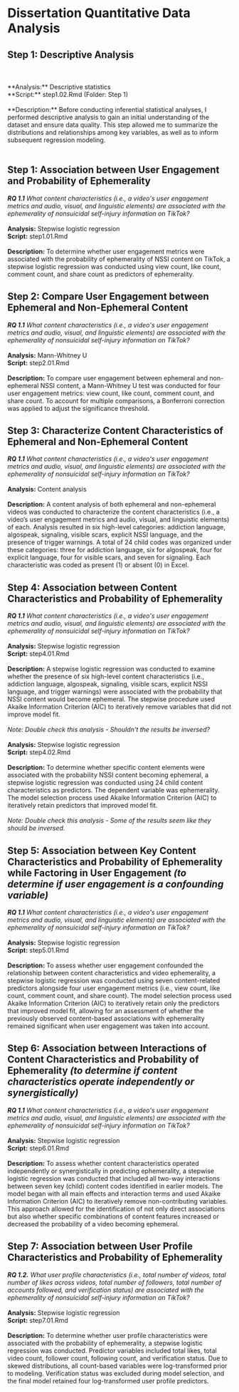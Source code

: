 # Dissertation Quantitative Data Analysis
## Step 1: Descriptive Analysis
<br/>
<br/>
**Analysis:** Descriptive statistics
<br/>
**Script:** step1.02.Rmd (Folder: Step 1)
<br/>
<br/>
**Description:** Before conducting inferential statistical analyses, I performed descriptive analysis to gain an initial understanding of the dataset and ensure data quality. This step allowed me to summarize the distributions and relationships among key variables, as well as to inform subsequent regression modeling.
<br/>
<br/> 

## Step 1: Association between User Engagement and Probability of Ephemerality 
_**RQ 1.1** What content characteristics (i.e., a video's user engagement metrics and audio, visual, and linguistic elements) are associated with the ephemerality of nonsuicidal self-injury information on TikTok?_
<br/>
<br/> 
**Analysis:** Stepwise logistic regression
<br/>
**Script:** step1.01.Rmd
<br/>
<br/>
**Description:** To determine whether user engagement metrics were associated with the probability of ephemerality of NSSI content on TikTok, a stepwise logistic regression was conducted using view count, like count, comment count, and share count as predictors of ephemerality. 

## Step 2: Compare User Engagement between Ephemeral and Non-Ephemeral Content
_**RQ 1.1** What content characteristics (i.e., a video's user engagement metrics and audio, visual, and linguistic elements) are associated with the ephemerality of nonsuicidal self-injury information on TikTok?_
<br/>
<br/>
**Analysis:** Mann-Whitney U
<br/>
**Script:** step2.01.Rmd
<br/>
<br/>
**Description:** To compare user engagement between ephemeral and non-ephemeral NSSI content, a Mann-Whitney U test was conducted for four user engagement metrics: view count, like count, comment count, and share count. To account for multiple comparisons, a Bonferroni correction was applied to adjust the significance threshold.
 

## Step 3: Characterize Content Characteristics of Ephemeral and Non-Ephemeral Content
_**RQ 1.1** What content characteristics (i.e., a video's user engagement metrics and audio, visual, and linguistic elements) are associated with the ephemerality of nonsuicidal self-injury information on TikTok?_
<br/>
<br/>
**Analysis:** Content analysis
<br/>
<br/>
**Description:** A content analysis of both ephemeral and non-ephemeral videos was conducted to characterize the content characteristics (i.e., a video’s user engagement metrics and audio, visual, and linguistic elements) of each. Analysis resulted in six high-level categories: addiction language, algospeak, signaling, visible scars, explicit NSSI language, and the presence of trigger warnings. A total of 24 child codes was organized under these categories: three for addiction language, six for algospeak, four for explicit language, four for visible scars, and seven for signaling. Each characteristic was coded as present (1) or absent (0) in Excel.


## Step 4: Association between Content Characteristics and Probability of Ephemerality
_**RQ 1.1** What content characteristics (i.e., a video's user engagement metrics and audio, visual, and linguistic elements) are associated with the ephemerality of nonsuicidal self-injury information on TikTok?_
<br/>
<br/>
**Analysis:** Stepwise logistic regression
<br/>
**Script:** step4.01.Rmd
<br/>
<br/>
**Description:** A stepwise logistic regression was conducted to examine whether the presence of six high-level content characteristics (i.e., addiction language, algospeak, signaling, visible scars, explicit NSSI language, and trigger warnings) were associated with the probability that NSSI content would become ephemeral. The stepwise procedure used Akaike Information Criterion (AIC) to iteratively remove variables that did not improve model fit.
<br/>
<br/>
_Note: Double check this analysis - Shouldn't the results be inversed?_
<br/>
<br/>
**Analysis:** Stepwise logistic regression
<br/>
**Script:** step4.02.Rmd
<br/>
<br/>
**Description:** To determine whether specific content elements were associated with the probability NSSI content becoming ephemeral, a stepwise logistic regression was conducted using 24 child content characteristics as predictors. The dependent variable was ephemerality. The model selection process used Akaike Information Criterion (AIC) to iteratively retain predictors that improved model fit.
<br/>
<br/>
_Note: Double check this analysis - Some of the results seem like they should be inversed._


## Step 5: Association between Key Content Characteristics and Probability of Ephemerality while Factoring in User Engagement _(to determine if user engagement is a confounding variable)_
_**RQ 1.1** What content characteristics (i.e., a video's user engagement metrics and audio, visual, and linguistic elements) are associated with the ephemerality of nonsuicidal self-injury information on TikTok?_
<br/>
<br/>
**Analysis:** Stepwise logistic regression
<br/>
**Script:** step5.01.Rmd
<br/>
<br/>
**Description:** To assess whether user engagement confounded the relationship between content characteristics and video ephemerality, a stepwise logistic regression was conducted using seven content-related predictors alongside four user engagement metrics (i.e., view count, like count, comment count, and share count). The model selection process used Akaike Information Criterion (AIC) to iteratively retain only the predictors that improved model fit, allowing for an assessment of whether the previously observed content-based associations with ephemerality remained significant when user engagement was taken into account.

## Step 6: Association between Interactions of Content Characteristics and Probability of Ephemerality _(to determine if content characteristics operate independently or synergistically)_
_**RQ 1.1** What content characteristics (i.e., a video's user engagement metrics and audio, visual, and linguistic elements) are associated with the ephemerality of nonsuicidal self-injury information on TikTok?_
<br/>
<br/>
**Analysis:** Stepwise logistic regression
<br/>
**Script:** step6.01.Rmd 
<br/>
<br/>
**Description:** To assess whether content characteristics operated independently or synergistically in predicting ephemerality, a stepwise logistic regression was conducted that included all two-way interactions between seven key (child) content codes identified in earlier models. The model began with all main effects and interaction terms and used Akaike Information Criterion (AIC) to iteratively remove non-contributing variables. This approach allowed for the identification of not only direct associations but also whether specific combinations of content features increased or decreased the probability of a video becoming ephemeral.

## Step 7: Association between User Profile Characteristics and Probability of Ephemerality
_**RQ 1.2.** What user profile characteristics (i.e., total number of videos, total number of likes across videos, total number of followers, total number of accounts followed, and verification status) are associated with the ephemerality of nonsuicidal self-injury information on TikTok?_
<br/>
<br/>
**Analysis:** Stepwise logistic regression
<br/>
**Script:** step7.01.Rmd
<br/>
<br/>
**Description:** To determine whether user profile characteristics were associated with the probability of ephemerality, a stepwise logistic regression was conducted. Predictor variables included total likes, total video count, follower count, following count, and verification status. Due to skewed distributions, all count-based variables were log-transformed prior to modeling. Verification status was excluded during model selection, and the final model retained four log-transformed user profile predictors.
